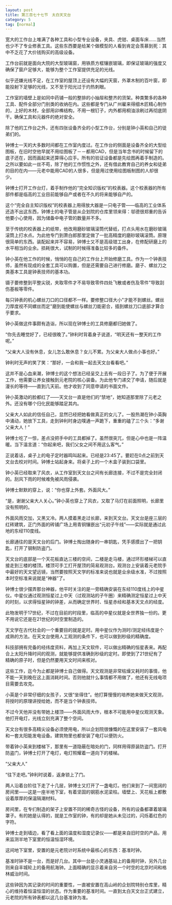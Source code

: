 ```yaml
---
layout: post
title: 第三百七十七节　太白天文台
category: 5
tag: [normal]
---
```


宽大的工作台上堆满了各种工具和小型专业设备，夹具、虎钳、桌面车床……当然也少不了专业修表工具。这些东西要是给某个做模型的人看到肯定会羡慕到死：其中不乏花了大价钱购买的高级设备。

工作台前就是面向大院的大型玻璃窗，用铁质方框镶嵌玻璃，即保证玻璃的强度又确保了窗户足够大，能够为整个工作室提供充足的光线。

似乎还嫌光线不足，在工作室的屋顶上还设有大幅的天窗，外罩木制的百叶窗，即能投射下足够的光线，又不至于阳光过于灼热刺眼。

工作室的墙壁上是如同中药铺一般的整排的小抽屉和整齐的货架。种类繁多的各种工具、配件全部分门别类的收纳在内。这些都是专门从广州雇来得细木匠精心制作的，上好的木材，全部用卯榫结构，不用一根钉子，内外都用桐油涂刷过再彻底阴干。确保工具和元器件的绝对安全。

除了他的工作台之外，还有四张设备齐全的小型工作台，分别是钟小英和自己的徒弟们的。

钟博士一天的大多数时间都在工作室内度过。在工作台的侧面是设备齐全的大型绘图板，在旧时空他早就不用绘图板了－－都用CAD，但是当年念书的时候留下的底子还在，因而画起来还算得心应手。所有的验证设备都是先绘图再着手制造的。之所以要如此一丝不苟，除了他的工作惯性之外，还有借此教育自己的养女和徒弟的目的在内――元老中能用CAD的人很多，但是用过使用绘图板制图的人却很少。

钟博士打开工作台灯，着手制作他的“完全知识版权”的校表器。这个校表器的所有部件都是临高的工业目前能够自产或者在不久的将来能够自产的。

这个“完全自主知识版权”的校表器上用得放大器是一只电子管――临高的工业体系还造不出这东西，钟博士的电子管是从企划院的仓库里领来得：邬德很郑重的告诉他要小心使用，因为储备中电子管的数量并不多。

至于传统的校表器上的纸带，他改用磨砂玻璃滚筒代替纸，打点头用水在磨砂玻璃滚筒上打水点。为此他专门到萧白郎那里定做了一批高精度的磨砂玻璃滚筒。原理很简单的东西。装配起来并不容易，钟博士又不是高级钳工出身，在修配研磨上的水平相当的业余。损耗很大，试制的时候得准备比较多的备件。

钟小英在他工作的时候，悄悄的在自己的工作台上开始修磨工具。作为一个钟表技师，虽然有现成的全套工具可以购置，但是还需要自己进行修磨。磨子、螺丝刀之类基本工具是钟表技师的基本功。

镊子要修整到平整尖锐，夹取零件才不易导致零件四处飞散或者伤及零件"导致刮伤基板等零件。

每只钟表的机心螺丝刀口的口径都不一样。要修整口径大小"才能不到螺丝。螺丝刀厚度视不同螺丝而定"磨到能使螺丝与螺丝刀能密合，插到螺丝刀口底部才算合乎要求。

钟小英做这件事颇有造诣，所以现在钟博士的工具修磨都归她做了。

“你先去睡觉好了，已经很晚了。”钟利时背着身子说道，“明天还有一整天的工作呢。”

“父亲大人没有休息，女儿怎么敢休息？女儿不累。为父亲大人做点小事也好。”

钟利时无声的笑了笑：“那好，一会和我一起去天文台看看吧。”

这并不是心血来潮，钟博士的这个想法已经呈交上去有一段日子了。为了便于开展工作，他需要让养女接触到元老院的核心装备。为此他专门递交了申请，随后就是漫长的等待――直到几天前。他才收到了同意申请的书面文件。

钟小英激动的脸都红了――天文台一直是他们的“禁地”，她知道那里除了元老之外。还没有哪个归化民能够踏足其内。

父亲大人如此的信任自己，显然已经把她看做真正的女儿了。一股热潮在钟小英胸中涌动，她放下工具，走到钟利时身边噗通一声跪下，重重的磕了三个头：“多谢父亲大人！”

钟博士吃了一惊，差点没把手中的工具都掉了。虽然很突兀，但是心中也是一阵温暖。当下温言道：“你起来吧，我们父女之间不用这么客气。”

正说着话，桌子上的电子定时器鸣叫起来。已经是23:45了。要赶在0点之前到天文台去校对时间。钟博士站起身来。将桌子上的一个木盒子装到口袋里。

钟小英已经取来了风衣，从工作室到天文台之间有长廊连接，不过不是完全封闭的。刮风下雨的时候难免被风雨侵袭。

钟博士默默的穿上，说：“你也穿上外套。外面风大。”

“是，谢谢父亲大人关心。”钟小英也穿上了风衣，又取了马灯在前面照明，长廊里没有照明的。

外面风雨交加，又黑又冷。两人摸着黑走过长廊，来到天文台。天文台是座三层的红砖建筑，正门外面的砖铺广场上用青铜镶嵌出“元初子午线”――实际就是通过此地的东经110度线。

长廊通往的是天文台的后门。钟博士掏出随身的一串钥匙，凭手感摸出了一把钥匙，打开了钢制防盗门。

天文台的底部是一个天花板直达三楼的空间，二楼是走马楼，通过环形楼梯可以直接走到三楼的楼顶。楼顶可手工打开屋顶的简易观测台。观测台上安装着元老院手中最好的天文望远镜，当然要按照天文学的标准来说也就是业余级水准，不过按照本时空标准来说就是“神器”了。

钟博士很少摆弄那台神器，他平时关注的是一旁精确安装在东经110度线上的中星仪。中星仪通过观测恒星过上中天（过观测站的子午圈）来精确测定恒星过上中天的时刻，以求得恒星钟的钟差，从而确定世界时、恒星赤经和基本天文点的经度。

此物发明于17世纪，不过在目前的时段里，临高的中星仪就是全世界独一份的。更不用说它还是在21世纪的时空里制造的。

天文学在古代社会的一个重要目的就是定时。用中星仪作为测时/测定经纬度是个成熟的方法。在天文台使用人工观测的条件下，也可以做到秒级的精确度。

科技部拥有完备的经纬度资料，再加上天文软件，可以做出精确的恒星表来。再配合上太阳升降时间的观测，就能够提供准确到秒级的定时。即使到了21世纪有了精确的原子时，但是仍然要用天文时间来核对。

这些工作，迄今为止都是钟博士自己做得。天文观测是非常枯燥又耗时的事情，他不能一天到晚在这上面消耗时间。否则他就什么事情都不用做了，他还有无线电项目需要去攻克。

小英是个非常仔细的女孩子，又很“坐得住”。他打算慢慢的培养她来做天文观测，将授时的原理讲授给她，而不是当个钟表技师。

不过今天他并没有带她上楼顶――外面风雨大作，根本不可能用中星仪观测天象。他打开电灯，光线立刻充满了整个空间。

天文台有很多高精尖设备必须使用电，所以企划院很慷慨的在这里安装了一套风电和一套太阳能发电设备。建筑物里也都安装了电灯以便防火。

带着钟小英来到楼梯下，那里有一道隐蔽在暗处的门，同样用得原装防盗门。打开防盗门，钟博士打开了电灯，电灯照耀着一道向下的楼梯。

“父亲大人”

“往下走吧。”钟利时说着，返身锁上了门。

两人沿着台阶往下走了十几层，钟博士又打开了一盏电灯。他们来到了一间宽阔的房间里――这是一座半地下室，有着坚固的钢筋水泥梁柱。墙壁上、天花板上都敷设着厚厚的保温隔潮材料。

房间里，在专们制造的架子上安置不同的稀奇古怪的设备，所有的设备都罩着玻璃罩子。有的她是认得的，就是工作室的钟，有的却是她从未见过的，闪烁着红色的字符。

钟博士走到墙边，看了看上面的温度和湿度记录仪――都是来自旧时空的产品，用来监测半地下室里的恒温恒湿环境。

这间地下室里，安置的是元老院计时系统中最核心的东西：基准时钟。

基准时钟不是一台，而是好几台。其中一台是小灵通基站上的备用时钟，另外几台则来自丰城轮上的备用航海钟。上面精确的显示着来自另一个时空的北京时间和格林威治时间。

这些钟因为其记录的时间的重要性，一直被安置在高山岭的企划院特别仓库里，精心的维持着恒温恒湿的状态。作为重要的基准时间。一直到太白天文台正式建立，元老院的所有钟表都以这几台基准钟为准。
